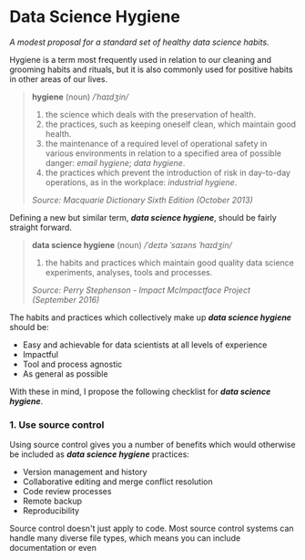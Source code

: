 # Data Science Hygiene

_A modest proposal for a standard set of healthy data science habits._

Hygiene is a term most frequently used in relation to our cleaning and grooming habits and rituals, but it is also commonly used for positive habits in other areas of our lives. 

> **hygiene** (noun) _/ˈhaɪdʒin/_
> 
> 1. the science which deals with the preservation of health.
> 2. the practices, such as keeping oneself clean, which maintain good health.
> 3. the maintenance of a required level of operational safety in various environments in relation to a specified area of possible danger: _email hygiene_; _data hygiene_.
> 4. the practices which prevent the introduction of risk in day-to-day operations, as in the workplace: _industrial hygiene_.
> 
> _Source: Macquarie Dictionary Sixth Edition (October 2013)_

Defining a new but similar term, _**data science hygiene**_, should be fairly straight forward.

> **data science hygiene** (noun) _/ˈdeɪtə ˈsaɪəns ˈhaɪdʒin/_
> 
> 1. the habits and practices which maintain good quality data science experiments, analyses, tools and processes.
> 
> _Source: Perry Stephenson - Impact McImpactface Project (September 2016)_

The habits and practices which collectively make up _**data science hygiene**_ should be:

* Easy and achievable for data scientists at all levels of experience
* Impactful
* Tool and process agnostic
* As general as possible

With these in mind, I propose the following checklist for _**data science hygiene**_.

### 1. Use source control
Using source control gives you a number of benefits which would otherwise be included as _**data science hygiene**_ practices:

* Version management and history
* Collaborative editing and merge conflict resolution
* Code review processes
* Remote backup
* Reproducibility

Source control doesn't just apply to code. Most source control systems can handle many diverse file types, which means you can include documentation or even 